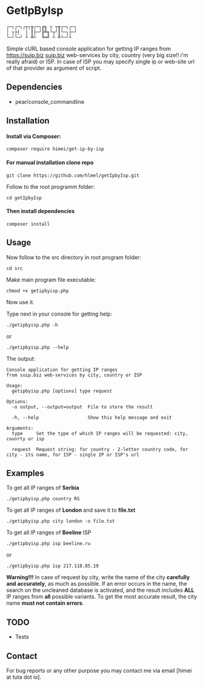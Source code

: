 # GetIpByIsp

    ┌─┐┌─┐┌┬┐╦┌─┐╔╗ ┬ ┬╦┌─┐┌─┐
    │ ┬├┤  │ ║├─┘╠╩╗└┬┘║└─┐├─┘
    └─┘└─┘ ┴ ╩┴  ╚═╝ ┴ ╩└─┘┴  


Simple cURL based console application for getting IP ranges from https://suip.biz [suip.biz](https://suip.biz) web-services by city, country (very big size!! i'm really afraid) or ISP. In case of ISP you may specify single ip or web-site url of that provider as argument of script. 

## Dependencies

* pear/console_commandline

## Installation

#### Install via Composer:

```shell
composer require himei/get-ip-by-isp
```

#### For manual installation clone repo

```shell
git clone https://github.com/hlmel/getIpbyIsp.git
```

Follow to the root programm folder:

```shell
cd getIpbyIsp
```

#### Then install dependencies

```shell
composer install
```

## Usage

Now follow to the src directory in root program folder:

```shell
cd src
```

Make main program file executable:

```shell
chmod +x getipbyisp.php
```

Now use it.

Type next in your console for getting help:

```shell
./getipbyisp.php -h
```

or

```shell
./getipbyisp.php --help
```

The output:

```shell
Console application for getting IP ranges 
from suip.biz web-services by city, country or ISP

Usage:
  getipbyisp.php [options] type request

Options:
  -o output, --output=output  File to store the result
                              
  -h, --help                  Show this help message and exit

Arguments:
  type     Set the type of which IP ranges will be requested: city, counrty or isp
           
  request  Request string: for country - 2-letter country code, for city - its name, for ISP - single IP or ISP's url
```

## Examples

To get all IP ranges of **Serbia**

```shell
./getipbyisp.php country RS
```

To get all IP ranges of **London** and save it to **file.txt**

```shell
./getipbyisp.php city london -o file.txt
```

To get all IP ranges of **Beeline** ISP

```shell
./getipbyisp.php isp beeline.ru
```

or

```shell
./getipbyisp.php isp 217.118.85.19
```

**Warning!!!** In case of request by city, write the name of the city **carefully and accurately**, as much as possible. If an error occurs in the name, the search on the uncleaned database is activated, and the result includes **ALL** IP ranges from **all** possible variants. To get the most accurate result, the city name **must not contain errors**.

## TODO

* Tests

## Contact

For bug reports or any other purpose you may contact me via email [himei at tuta dot io].

